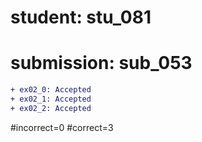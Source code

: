 # student: stu_081
# submission: sub_053

```diff
+ ex02_0: Accepted
+ ex02_1: Accepted
+ ex02_2: Accepted
```
#incorrect=0
#correct=3
